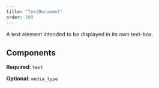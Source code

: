 ```yaml
---
title: "TextDocument"
order: 100
---
```


A text element intended to be displayed in its own text-box.

## Components

**Required**: `text`

**Optional**: `media_type`

